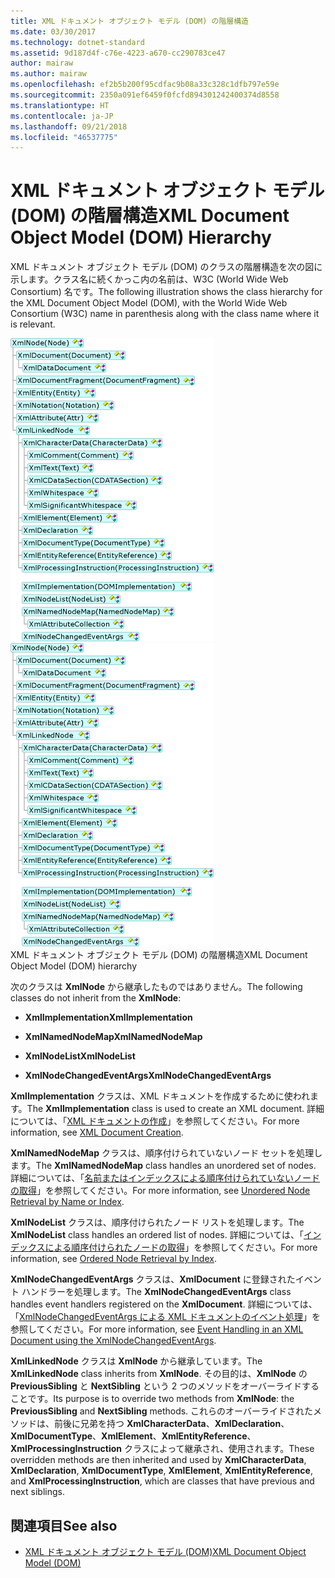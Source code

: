```yaml
---
title: XML ドキュメント オブジェクト モデル (DOM) の階層構造
ms.date: 03/30/2017
ms.technology: dotnet-standard
ms.assetid: 9d187d4f-c76e-4223-a670-cc290783ce47
author: mairaw
ms.author: mairaw
ms.openlocfilehash: ef2b5b200f95cdfac9b08a33c328c1dfb797e59e
ms.sourcegitcommit: 2350a091ef6459f0fcfd894301242400374d8558
ms.translationtype: HT
ms.contentlocale: ja-JP
ms.lasthandoff: 09/21/2018
ms.locfileid: "46537775"
---
```

# <a name="xml-document-object-model-dom-hierarchy"></a><span data-ttu-id="a2527-102">XML ドキュメント オブジェクト モデル (DOM) の階層構造</span><span class="sxs-lookup"><span data-stu-id="a2527-102">XML Document Object Model (DOM) Hierarchy</span></span>
<span data-ttu-id="a2527-103">XML ドキュメント オブジェクト モデル (DOM) のクラスの階層構造を次の図に示します。クラス名に続くかっこ内の名前は、W3C (World Wide Web Consortium) 名です。</span><span class="sxs-lookup"><span data-stu-id="a2527-103">The following illustration shows the class hierarchy for the XML Document Object Model (DOM), with the World Wide Web Consortium (W3C) name in parenthesis along with the class name where it is relevant.</span></span>  
  
 <span data-ttu-id="a2527-104">![XML ドキュメント オブジェクト モデル &#40;DOM&#41; の階層構造](../../../../docs/standard/data/xml/media/dom-class-hierarchy.gif "Dom_class_hierarchy")</span><span class="sxs-lookup"><span data-stu-id="a2527-104">![XML Document Object Model &#40;DOM&#41; hierarchy](../../../../docs/standard/data/xml/media/dom-class-hierarchy.gif "Dom_class_hierarchy")</span></span>  
<span data-ttu-id="a2527-105">XML ドキュメント オブジェクト モデル (DOM) の階層構造</span><span class="sxs-lookup"><span data-stu-id="a2527-105">XML Document Object Model (DOM) hierarchy</span></span>  
  
 <span data-ttu-id="a2527-106">次のクラスは **XmlNode** から継承したものではありません。</span><span class="sxs-lookup"><span data-stu-id="a2527-106">The following classes do not inherit from the **XmlNode**:</span></span>  
  
-   <span data-ttu-id="a2527-107">**XmlImplementation**</span><span class="sxs-lookup"><span data-stu-id="a2527-107">**XmlImplementation**</span></span>  
  
-   <span data-ttu-id="a2527-108">**XmlNamedNodeMap**</span><span class="sxs-lookup"><span data-stu-id="a2527-108">**XmlNamedNodeMap**</span></span>  
  
-   <span data-ttu-id="a2527-109">**XmlNodeList**</span><span class="sxs-lookup"><span data-stu-id="a2527-109">**XmlNodeList**</span></span>  
  
-   <span data-ttu-id="a2527-110">**XmlNodeChangedEventArgs**</span><span class="sxs-lookup"><span data-stu-id="a2527-110">**XmlNodeChangedEventArgs**</span></span>  
  
 <span data-ttu-id="a2527-111">**XmlImplementation** クラスは、XML ドキュメントを作成するために使われます。</span><span class="sxs-lookup"><span data-stu-id="a2527-111">The **XmlImplementation** class is used to create an XML document.</span></span> <span data-ttu-id="a2527-112">詳細については、「[XML ドキュメントの作成](../../../../docs/standard/data/xml/xml-document-creation.md)」を参照してください。</span><span class="sxs-lookup"><span data-stu-id="a2527-112">For more information, see [XML Document Creation](../../../../docs/standard/data/xml/xml-document-creation.md).</span></span>  
  
 <span data-ttu-id="a2527-113">**XmlNamedNodeMap** クラスは、順序付けられていないノード セットを処理します。</span><span class="sxs-lookup"><span data-stu-id="a2527-113">The **XmlNamedNodeMap** class handles an unordered set of nodes.</span></span> <span data-ttu-id="a2527-114">詳細については、「[名前またはインデックスによる順序付けられていないノードの取得](../../../../docs/standard/data/xml/unordered-node-retrieval-by-name-or-index.md)」を参照してください。</span><span class="sxs-lookup"><span data-stu-id="a2527-114">For more information, see [Unordered Node Retrieval by Name or Index](../../../../docs/standard/data/xml/unordered-node-retrieval-by-name-or-index.md).</span></span>  
  
 <span data-ttu-id="a2527-115">**XmlNodeList** クラスは、順序付けられたノード リストを処理します。</span><span class="sxs-lookup"><span data-stu-id="a2527-115">The **XmlNodeList** class handles an ordered list of nodes.</span></span> <span data-ttu-id="a2527-116">詳細については、「[インデックスによる順序付けられたノードの取得](../../../../docs/standard/data/xml/ordered-node-retrieval-by-index.md)」を参照してください。</span><span class="sxs-lookup"><span data-stu-id="a2527-116">For more information, see [Ordered Node Retrieval by Index](../../../../docs/standard/data/xml/ordered-node-retrieval-by-index.md).</span></span>  
  
 <span data-ttu-id="a2527-117">**XmlNodeChangedEventArgs** クラスは、**XmlDocument** に登録されたイベント ハンドラーを処理します。</span><span class="sxs-lookup"><span data-stu-id="a2527-117">The **XmlNodeChangedEventArgs** class handles event handlers registered on the **XmlDocument**.</span></span> <span data-ttu-id="a2527-118">詳細については、「[XmlNodeChangedEventArgs による XML ドキュメントのイベント処理](../../../../docs/standard/data/xml/event-handling-in-an-xml-document-using-the-xmlnodechangedeventargs.md)」を参照してください。</span><span class="sxs-lookup"><span data-stu-id="a2527-118">For more information, see [Event Handling in an XML Document using the XmlNodeChangedEventArgs](../../../../docs/standard/data/xml/event-handling-in-an-xml-document-using-the-xmlnodechangedeventargs.md).</span></span>  
  
 <span data-ttu-id="a2527-119">**XmlLinkedNode** クラスは **XmlNode** から継承しています。</span><span class="sxs-lookup"><span data-stu-id="a2527-119">The **XmlLinkedNode** class inherits from **XmlNode**.</span></span> <span data-ttu-id="a2527-120">その目的は、**XmlNode** の **PreviousSibling** と **NextSibling** という 2 つのメソッドをオーバーライドすることです。</span><span class="sxs-lookup"><span data-stu-id="a2527-120">Its purpose is to override two methods from **XmlNode**: the **PreviousSibling** and **NextSibling** methods.</span></span> <span data-ttu-id="a2527-121">これらのオーバーライドされたメソッドは、前後に兄弟を持つ **XmlCharacterData**、**XmlDeclaration**、**XmlDocumentType**、**XmlElement**、**XmlEntityReference**、**XmlProcessingInstruction** クラスによって継承され、使用されます。</span><span class="sxs-lookup"><span data-stu-id="a2527-121">These overridden methods are then inherited and used by **XmlCharacterData**, **XmlDeclaration**, **XmlDocumentType**, **XmlElement**, **XmlEntityReference**, and **XmlProcessingInstruction**, which are classes that have previous and next siblings.</span></span>  
  
## <a name="see-also"></a><span data-ttu-id="a2527-122">関連項目</span><span class="sxs-lookup"><span data-stu-id="a2527-122">See also</span></span>

- [<span data-ttu-id="a2527-123">XML ドキュメント オブジェクト モデル (DOM)</span><span class="sxs-lookup"><span data-stu-id="a2527-123">XML Document Object Model (DOM)</span></span>](../../../../docs/standard/data/xml/xml-document-object-model-dom.md)
